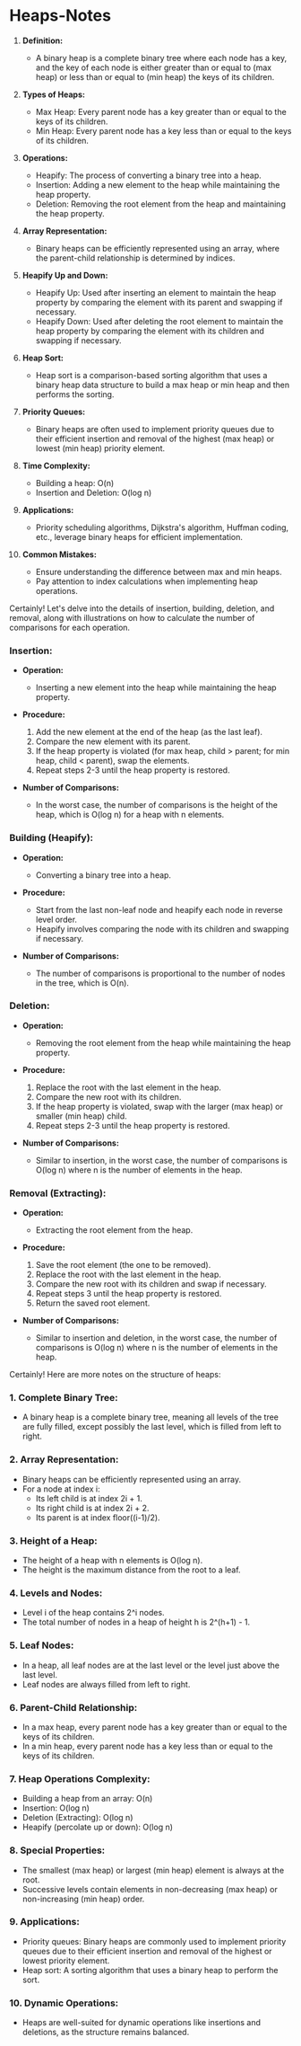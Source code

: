 # Heaps-Notes


1. **Definition:**
   - A binary heap is a complete binary tree where each node has a key, and the key of each node is either greater than or equal to (max heap) or less than or equal to (min heap) the keys of its children.

2. **Types of Heaps:**
   - Max Heap: Every parent node has a key greater than or equal to the keys of its children.
   - Min Heap: Every parent node has a key less than or equal to the keys of its children.

3. **Operations:**
   - Heapify: The process of converting a binary tree into a heap.
   - Insertion: Adding a new element to the heap while maintaining the heap property.
   - Deletion: Removing the root element from the heap and maintaining the heap property.

4. **Array Representation:**
   - Binary heaps can be efficiently represented using an array, where the parent-child relationship is determined by indices.

5. **Heapify Up and Down:**
   - Heapify Up: Used after inserting an element to maintain the heap property by comparing the element with its parent and swapping if necessary.
   - Heapify Down: Used after deleting the root element to maintain the heap property by comparing the element with its children and swapping if necessary.

6. **Heap Sort:**
   - Heap sort is a comparison-based sorting algorithm that uses a binary heap data structure to build a max heap or min heap and then performs the sorting.

7. **Priority Queues:**
   - Binary heaps are often used to implement priority queues due to their efficient insertion and removal of the highest (max heap) or lowest (min heap) priority element.

8. **Time Complexity:**
   - Building a heap: O(n)
   - Insertion and Deletion: O(log n)

9. **Applications:**
   - Priority scheduling algorithms, Dijkstra's algorithm, Huffman coding, etc., leverage binary heaps for efficient implementation.

10. **Common Mistakes:**
    - Ensure understanding the difference between max and min heaps.
    - Pay attention to index calculations when implementing heap operations.

Certainly! Let's delve into the details of insertion, building, deletion, and removal, along with illustrations on how to calculate the number of comparisons for each operation.

### Insertion:

- **Operation:**
  - Inserting a new element into the heap while maintaining the heap property.

- **Procedure:**
  1. Add the new element at the end of the heap (as the last leaf).
  2. Compare the new element with its parent.
  3. If the heap property is violated (for max heap, child > parent; for min heap, child < parent), swap the elements.
  4. Repeat steps 2-3 until the heap property is restored.

- **Number of Comparisons:**
  - In the worst case, the number of comparisons is the height of the heap, which is O(log n) for a heap with n elements.

### Building (Heapify):

- **Operation:**
  - Converting a binary tree into a heap.

- **Procedure:**
  - Start from the last non-leaf node and heapify each node in reverse level order.
  - Heapify involves comparing the node with its children and swapping if necessary.

- **Number of Comparisons:**
  - The number of comparisons is proportional to the number of nodes in the tree, which is O(n).

### Deletion:

- **Operation:**
  - Removing the root element from the heap while maintaining the heap property.

- **Procedure:**
  1. Replace the root with the last element in the heap.
  2. Compare the new root with its children.
  3. If the heap property is violated, swap with the larger (max heap) or smaller (min heap) child.
  4. Repeat steps 2-3 until the heap property is restored.

- **Number of Comparisons:**
  - Similar to insertion, in the worst case, the number of comparisons is O(log n) where n is the number of elements in the heap.

### Removal (Extracting):

- **Operation:**
  - Extracting the root element from the heap.

- **Procedure:**
  1. Save the root element (the one to be removed).
  2. Replace the root with the last element in the heap.
  3. Compare the new root with its children and swap if necessary.
  4. Repeat steps 3 until the heap property is restored.
  5. Return the saved root element.

- **Number of Comparisons:**
  - Similar to insertion and deletion, in the worst case, the number of comparisons is O(log n) where n is the number of elements in the heap.

Certainly! Here are more notes on the structure of heaps:

### 1. **Complete Binary Tree:**
   - A binary heap is a complete binary tree, meaning all levels of the tree are fully filled, except possibly the last level, which is filled from left to right.

### 2. **Array Representation:**
   - Binary heaps can be efficiently represented using an array.
   - For a node at index i:
      - Its left child is at index 2i + 1.
      - Its right child is at index 2i + 2.
      - Its parent is at index floor((i-1)/2).

### 3. **Height of a Heap:**
   - The height of a heap with n elements is O(log n).
   - The height is the maximum distance from the root to a leaf.

### 4. **Levels and Nodes:**
   - Level i of the heap contains 2^i nodes.
   - The total number of nodes in a heap of height h is 2^(h+1) - 1.

### 5. **Leaf Nodes:**
   - In a heap, all leaf nodes are at the last level or the level just above the last level.
   - Leaf nodes are always filled from left to right.

### 6. **Parent-Child Relationship:**
   - In a max heap, every parent node has a key greater than or equal to the keys of its children.
   - In a min heap, every parent node has a key less than or equal to the keys of its children.

### 7. **Heap Operations Complexity:**
   - Building a heap from an array: O(n)
   - Insertion: O(log n)
   - Deletion (Extracting): O(log n)
   - Heapify (percolate up or down): O(log n)

### 8. **Special Properties:**
   - The smallest (max heap) or largest (min heap) element is always at the root.
   - Successive levels contain elements in non-decreasing (max heap) or non-increasing (min heap) order.

### 9. **Applications:**
   - Priority queues: Binary heaps are commonly used to implement priority queues due to their efficient insertion and removal of the highest or lowest priority element.
   - Heap sort: A sorting algorithm that uses a binary heap to perform the sort.

### 10. **Dynamic Operations:**
   - Heaps are well-suited for dynamic operations like insertions and deletions, as the structure remains balanced.


